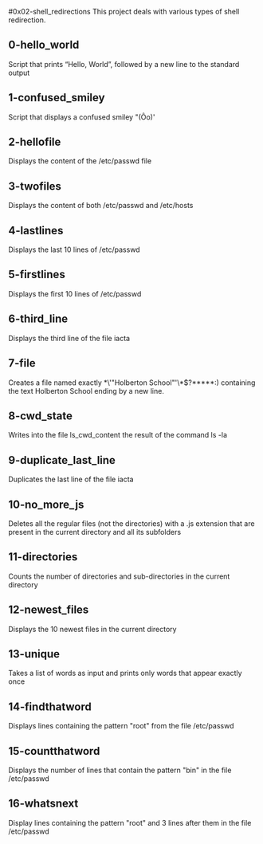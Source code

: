 #0x02-shell_redirections
This project deals with various types of shell redirection.

## 0-hello_world
Script that prints “Hello, World”, followed by a new line to the standard output

## 1-confused_smiley
Script that displays a confused smiley "(Ôo)'

## 2-hellofile
Displays the content of the /etc/passwd file

## 3-twofiles
Displays the content of both /etc/passwd and /etc/hosts

## 4-lastlines
Displays the last 10 lines of /etc/passwd

## 5-firstlines
Displays the first 10 lines of /etc/passwd

## 6-third_line
Displays the third line of the file iacta

## 7-file
Creates a file named exactly \*\\'"Holberton School"\'\\*$\?\*\*\*\*\*:) containing the text Holberton School ending by a new line.

## 8-cwd_state
Writes into the file ls_cwd_content the result of the command ls -la

## 9-duplicate_last_line
Duplicates the last line of the file iacta

## 10-no_more_js
Deletes all the regular files (not the directories) with a .js extension that are present in the current directory and all its subfolders

## 11-directories
Counts the number of directories and sub-directories in the current directory

## 12-newest_files
Displays the 10 newest files in the current directory

## 13-unique
Takes a list of words as input and prints only words that appear exactly once

## 14-findthatword
Displays lines containing the pattern "root" from the file /etc/passwd

## 15-countthatword
Displays the number of lines that contain the pattern "bin" in the file /etc/passwd

## 16-whatsnext
Display lines containing the pattern "root" and 3 lines after them in the file /etc/passwd
